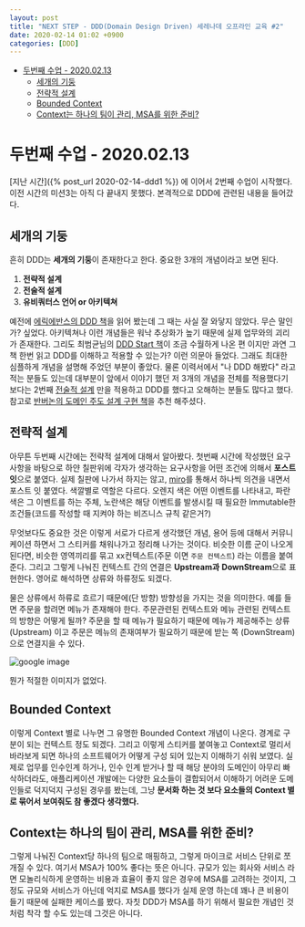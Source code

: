 ```yaml
---
layout: post
title: "NEXT STEP - DDD(Domain Design Driven) 세레나데 오프라인 교육 #2"  
date: 2020-02-14 01:02 +0900
categories: [DDD]
---
```

<!-- ![저작권 문제시 삭제 하겠습니다.](/assets/images/ddd2.png){:.center} -->
<!-- TOC -->

- [두번째 수업 - 2020.02.13](#%eb%91%90%eb%b2%88%ec%a7%b8-%ec%88%98%ec%97%85---20200213)
  - [세개의 기둥](#%ec%84%b8%ea%b0%9c%ec%9d%98-%ea%b8%b0%eb%91%a5)
  - [전략적 설계](#%ec%a0%84%eb%9e%b5%ec%a0%81-%ec%84%a4%ea%b3%84)
  - [Bounded Context](#bounded-context)
  - [Context는 하나의 팀이 관리, MSA를 위한 준비?](#context%eb%8a%94-%ed%95%98%eb%82%98%ec%9d%98-%ed%8c%80%ec%9d%b4-%ea%b4%80%eb%a6%ac-msa%eb%a5%bc-%ec%9c%84%ed%95%9c-%ec%a4%80%eb%b9%84)

<!-- /TOC -->

# 두번째 수업 - 2020.02.13
[지난 시간]({% post_url 2020-02-14-ddd1 %}) 에 이어서 2번째 수업이 시작했다. 이전 시간의 미션3는 아직 다 끝내지 못했다.
본격적으로 DDD에 관련된 내용을 들어갔다. 

## 세개의 기둥 
흔히 DDD는 **세개의 기둥**이 존재한다고 한다. 중요한 3개의 개념이라고 보면 된다. 
1. **전략적 설계**
2. **전술적 설계**
3. **유비쿼터스 언어 or 아키텍쳐**

예전에 [에릭에반스의 DDD 책](http://www.yes24.com/Product/Goods/5312881?Acode=101)을 읽어 봤는데 그 때는 사실 잘 와닿지 않았다. 무슨 말인가? 싶었다. 아키텍쳐나 이런 개념들은 워낙 추상화가 높기 때문에 실제 업무와의 괴리가 존재한다. 그리도 최범균님의 [DDD Start 책](http://www.yes24.com/Product/Goods/27750871?scode=032&OzSrank=1)이 조금 수월하게 나온 편 이지만 과연 그 책 한번 읽고 DDD를 이해하고 적용할 수 있는가? 이런 의문아 들었다. 그래도 최대한 심플하게 개념을 설명해 주었던 부분이 좋았다. 물론 이력서에서 "나 DDD 해봤다" 라고 적는 분들도 있는데 대부분이 앞에서 이야기 했던 저 3개의 개념을 전체를 적용했다기 보다는 2번째 <u>전술적 설계</u> 만을 적용하고 DDD를 했다고 오해하는 분들도 많다고 했다. 
참고로 [반버논의 도메인 주도 설계 구현 책](http://www.yes24.com/Product/Goods/25100510?Acode=101)을 추천 해주셨다.

## 전략적 설계
아무튼 두번째 시간에는 전략적 설계에 대해서 알아봤다. 첫번째 시간에 작성했던 요구사항을 바탕으로 하얀 칠판위에 각자가 생각하는 요구사항을 어떤 조건에 의해서 **포스트 잇**으로 붙였다. 실제 칠판에 나가서 하지는 않고, [miro](https://miro.com/)를 통해서 하나씩 의견을 내면서 포스트 잇 붙였다. 색깔별로 역할은 다르다. 오렌지 색은 어떤 이벤트를 나타내고, 파란색은 그 이벤트를 하는 주체, 노란색은 해당 이벤트를 발생시킬 때 필요한 Immutable한 조건들(코드를 작성할 때 지켜야 하는 비즈니스 규칙 같은거?)

무엇보다도 중요한 것은 이렇게 서로가 다르게 생각했던 개념, 용어 등에 대해서 커뮤니케이션 하면서 그 스티커를 채워나가고 정리해 나가는 것이다. 비슷한 이름 군이 나오게 된다면, 비슷한 영역끼리를 묶고 xx컨텍스트(주문 이면 `주문 컨텍스트`) 라는 이름을 붙여준다. 그리고 그렇게 나눠진 컨텍스트 간의 연결은 **Upstream과** **DownStream**으로 표현한다. 영어로 해석하면 상류와 하류정도 되겠다. 

물은 상류에서 하류로 흐르기 때문에(단 방향) 방향성을 가지는 것을 의미한다. 예를 들면 주문을 할려면 메뉴가 존재해야 한다. 주문관련된 컨텍스트와 메뉴 관련된 컨텍스트의 방향은 어떻게 될까? 주문을 할 때 메뉴가 필요하기 때문에 메뉴가 제공해주는 상류(Upstream) 이고 주문은 메뉴의 존재여부가 필요하기 때문에 받는 쪽 (DownStream)으로 연결지을 수 있다.

![google image](https://stefan.kapferer.ch/media/122018-ContextMap-Illustration.png)

뭔가 적절한 이미지가 없었다.

## Bounded Context
이렇게 Context 별로 나누면 그 유명한 Bounded Context 개념이 나온다. 경계로 구분이 되는 컨텍스트 정도 되겠다. 그리고 이렇게 스티커를 붙여놓고 Context로 멀리서 바라보게 되면 하나의 소프트웨어가 어떻게 구성 되어 있는지 이해하기 쉬워 보였다. 실제로 업무를 인수인계 하거나, 인수 인계 받거나 할 때 해당 분야의 도메인이 아무리 빠삭하더라도, 애플리케이션 개발에는 다양한 요소들이 결합되어서 이해하기 어려운 도메인들로 덕지덕지 구성된 경우를 봤는데, 그냥 **문서화 하는 것 보다 요소들의 Context 별로 묶어서 보여줘도 참 좋겠다 생각했다.**

## Context는 하나의 팀이 관리, MSA를 위한 준비? 
그렇게 나눠진 Context당 하나의 팀으로 매핑하고, 그렇게 마이크로 서비스 단위로 쪼개질 수 있다. 여기서 MSA가 100% 좋다는 뜻은 아니다. 규모가 있는 회사와 서비스 라면 모놀리식하게 운영하는 비용과 효율이 좋지 않은 경우에 MSA를 고려하는 것이지, 그 정도 규모와 서비스가 아닌데 억지로 MSA를 했다가 실제 운영 하는데 꽤나 큰 비용이 들기 때문에 실패한 케이스를 봤다. 자칫 DDD가 MSA를 하기 위해서 필요한 개념인 것 처럼 착각 할 수도 있는데 그것은 아니다.
